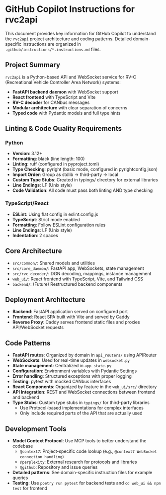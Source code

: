 # GitHub Copilot Instructions for rvc2api

This document provides key information for GitHub Copilot to understand the `rvc2api` project architecture and coding patterns. Detailed domain-specific instructions are organized in `.github/instructions/*.instructions.md` files.

## Project Summary

`rvc2api` is a Python-based API and WebSocket service for RV-C (Recreational Vehicle Controller Area Network) systems:

- **FastAPI backend daemon** with WebSocket support
- **React frontend** with TypeScript and Vite
- **RV-C decoder** for CANbus messages
- **Modular architecture** with clear separation of concerns
- **Typed code** with Pydantic models and full type hints

## Linting & Code Quality Requirements

### Python

- **Version**: 3.12+
- **Formatting**: black (line length: 100)
- **Linting**: ruff (configured in pyproject.toml)
- **Type Checking**: pyright (basic mode, configured in pyrightconfig.json)
- **Import Order**: Group as stdlib → third-party → local
- **Custom Type Stubs**: Created in typings/ directory for external libraries
- **Line Endings**: LF (Unix style)
- **Code Validation**: All code must pass both linting AND type checking

### TypeScript/React

- **ESLint**: Using flat config in eslint.config.js
- **TypeScript**: Strict mode enabled
- **Formatting**: Follow ESLint configuration rules
- **Line Endings**: LF (Unix style)
- **Indentation**: 2 spaces

## Core Architecture

- `src/common/`: Shared models and utilities
- `src/core_daemon/`: FastAPI app, WebSockets, state management
- `src/rvc_decoder/`: DGN decoding, mappings, instance management
- `web_ui/`: React frontend with TypeScript, Vite, and Tailwind CSS
- `backend/`: (Future) Restructured backend components

## Deployment Architecture

- **Backend**: FastAPI application served on configured port
- **Frontend**: React SPA built with Vite and served by Caddy
- **Reverse Proxy**: Caddy serves frontend static files and proxies API/WebSocket requests

## Code Patterns

- **FastAPI routes**: Organized by domain in `api_routers/` using APIRouter
- **WebSockets**: Used for real-time updates in `websocket.py`
- **State management**: Centralized in `app_state.py`
- **Configuration**: Environment variables with Pydantic Settings
- **Error handling**: Structured exceptions with proper logging
- **Testing**: pytest with mocked CANbus interfaces
- **React Components**: Organized by feature in the `web_ui/src/` directory
- **API Integration**: REST and WebSocket connections between frontend and backend
- **Type Stubs**: Custom type stubs in `typings/` for third-party libraries
  - Use Protocol-based implementations for complex interfaces
  - Only include required parts of the API that are actually used

## Development Tools

- **Model Context Protocol**: Use MCP tools to better understand the codebase
  - `@context7`: Project-specific code lookup (e.g., `@context7 WebSocket connection handling`)
  - `@perplexity`: External research for protocols and libraries
  - `@github`: Repository and issue queries
- **Detailed patterns**: See domain-specific instruction files for example queries
- **Testing**: Use `poetry run pytest` for backend tests and `cd web_ui && npm test` for frontend

